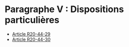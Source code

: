# Paragraphe V : Dispositions particulières

* [Article R20-44-29](./LEGIARTI000026263162.md)
* [Article R20-44-30](./LEGIARTI000026263152.md)
